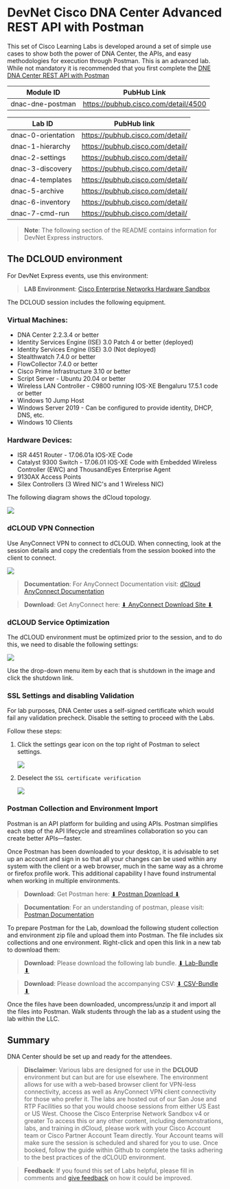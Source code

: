 # DevNet Cisco DNA Center Advanced REST API with Postman 

This set of Cisco Learning Labs is developed around a set of simple use cases to show both the power of DNA Center, the APIs, and easy methodologies for execution through Postman. This is an advanced lab. While not mandatory it is recommended that you first complete the [DNE DNA Center REST API with Postman](https://testing-developer.cisco.com/learning/tracks/dna-devnet-express/dnac-dne-postman/)

| Module ID | PubHub Link |
|-----------|-------------|
| dnac-dne-postman | https://pubhub.cisco.com/detail/4500 |

| Lab ID | PubHub link |
|--------|-------------|
| dnac-0-orientation | https://pubhub.cisco.com/detail/ |
| dnac-1-hierarchy | https://pubhub.cisco.com/detail/ |
| dnac-2-settings | https://pubhub.cisco.com/detail/ |
| dnac-3-discovery | https://pubhub.cisco.com/detail/ |
| dnac-4-templates | https://pubhub.cisco.com/detail/ |
| dnac-5-archive | https://pubhub.cisco.com/detail/ |
| dnac-6-inventory | https://pubhub.cisco.com/detail/ |
| dnac-7-cmd-run | https://pubhub.cisco.com/detail/ |

> **Note**: The following section of the README contains information for DevNet Express instructors.

## The DCLOUD environment

For DevNet Express events, use this environment: 

> **LAB Environment**: [Cisco Enterprise Networks Hardware Sandbox](https://dcloud2-sjc.cisco.com/content/catalogue?search=Enterprise%20Networks%20Hardware%20Sandbox&screenCommand=openFilterScreen)

The DCLOUD session includes the following equipment.

### Virtual Machines:
  * DNA Center 2.2.3.4 or better
  * Identity Services Engine (ISE) 3.0 Patch 4 or better (deployed)
  * Identity Services Engine (ISE) 3.0 (Not deployed)
  * Stealthwatch 7.4.0 or better
  * FlowCollector 7.4.0 or better
  * Cisco Prime Infrastructure 3.10  or better
  * Script Server - Ubuntu 20.04  or better
  * Wireless LAN Controller - C9800 running IOS-XE Bengaluru 17.5.1 code or better
  * Windows 10 Jump Host 
  * Windows Server 2019 - Can be configured to provide identity, DHCP, DNS, etc.
  * Windows 10 Clients

### Hardware Devices:
  * ISR 4451 Router - 17.06.01a IOS-XE Code
  * Catalyst 9300 Switch - 17.06.01 IOS-XE Code with Embedded Wireless Controller (EWC) and ThousandEyes Enterprise Agent
  * 9130AX Access Points
  * Silex Controllers (3 Wired NIC's and 1 Wireless NIC)

The following diagram shows the dCloud topology.

![](./assets/DCLOUD_Topology2.png?raw=true)

### dCLOUD VPN Connection

Use AnyConnect VPN to connect to dCLOUD. When connecting, look at the session details and copy the credentials from the session booked into the client to connect.

![](./assets/VPN-to-dCLOUD.png?raw=true)

> **Documentation**: For AnyConnect Documentation visit: <a href="https://dcloud-cms.cisco.com/help/android_anyconnect" target="_blank">dCloud AnyConnect Documentation</a>

> **Download**: Get AnyConnect here: <a href="https://dcloud-rtp-anyconnect.cisco.com" target="_blank">⬇︎ AnyConnect Download Site ⬇︎</a>

### dCLOUD Service Optimization

The dCLOUD environment must be optimized prior to the session, and to do this, we need to disable the following settings:

![](./assets/ShutdownUnused.png?raw=true)

Use the drop-down menu item by each that is shutdown in the image and click the shutdown link.

### SSL Settings and disabling Validation
For lab purposes, DNA Center uses a self-signed certificate which would fail any validation precheck. Disable the setting to proceed with the Labs.

Follow these steps:

1. Click the settings gear icon on the top right of Postman to select settings.

   ![](./assets/Postman-Settings-Menu.png?raw=true)

2. Deselect the `SSL certificate verification`

   ![](./assets/Postman-Settings-SSL-Validation-On.png?raw=true)

### Postman Collection and Environment Import

Postman is an API platform for building and using APIs. Postman simplifies each step of the API lifecycle and streamlines collaboration so you can create better APIs—faster.

Once Postman has been downloaded to your desktop, it is advisable to set up an account and sign in so that all your changes can be used within any system with the client or a web browser, much in the same way as a chrome or firefox profile work. This additional capability I have found instrumental when working in multiple environments. 

> **Download**: Get Postman here: <a href="https://www.postman.com/downloads/" target="_blank">⬇︎ Postman Download ⬇︎</a>

> **Documentation**: For an understanding of postman, please visit: <a href="https://learning.postman.com/docs/getting-started/introduction/" target="_blank">Postman Documentation</a>

To prepare Postman for the Lab, download the following student collection and environment zip file and upload them into Postman. The file includes six collections and one environment. Right-click and open this link in a new tab to download them:
   
> **Download**: Please download the following lab bundle. [⬇︎ Lab-Bundle ⬇︎](https://minhaskamal.github.io/DownGit/#/home?url=https://github.com/kebaldwi/DNAC-TEMPLATES/blob/master/LABS/LAB-I-Rest-API-Orchestration/postman/DNACenter-UseCase-API-Collection.zip)

> **Download**: Please download the accompanying CSV: [⬇︎ CSV-Bundle ⬇︎](https://minhaskamal.github.io/DownGit/#/home?url=https://github.com/kebaldwi/DNAC-TEMPLATES/blob/master/LABS/LAB-I-Rest-API-Orchestration/csv/DNAC-Design-Settings.csv)

Once the files have been downloaded, uncompress/unzip it and import all the files into Postman. Walk students through the lab as a student using the lab within the LLC.

## Summary

DNA Center should be set up and ready for the attendees.

> **Disclaimer**: Various labs are designed for use in the **DCLOUD** environment but can but are for use elsewhere. The environment allows for use with a web-based browser client for VPN-less connectivity, access as well as AnyConnect VPN client connectivity for those who prefer it. The labs are hosted out of our San Jose and RTP Facilities so that you would choose sessions from either US East or US West. Choose the Cisco Enterprise Network Sandbox v4 or greater To access this or any other content, including demonstrations, labs, and training in dCloud, please work with your Cisco Account team or Cisco Partner Account Team directly. Your Account teams will make sure the session is scheduled and shared for you to use. Once booked, follow the guide within Github to complete the tasks adhering to the best practices of the dCLOUD environment.

> **Feedback**: If you found this set of Labs helpful, please fill in comments and [give feedback](https://app.smartsheet.com/b/form/f75ce15c2053435283a025b1872257fe) on how it could be improved.
